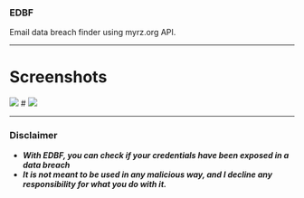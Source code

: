 ### EDBF
Email data breach finder using myrz.org API.

-----

# Screenshots
<p>
  <img src="https://cdn.discordapp.com/attachments/973384585364774922/1008045935101751406/unknown_8.png">
  #
  <img src="https://cdn.discordapp.com/attachments/973384585364774922/1008046428884566076/unknown_9.png">
</p>
  
-----

### Disclaimer
* ***With EDBF, you can check if your credentials have been exposed in a data breach***
* ***It is not meant to be used in any malicious way, and I decline any responsibility for what you do with it.***

